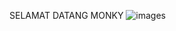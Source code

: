 SELAMAT DATANG MONKY
![images](https://user-images.githubusercontent.com/88320301/128175241-df324e14-2ce7-43b9-abdf-ff629bcf0870.png)
